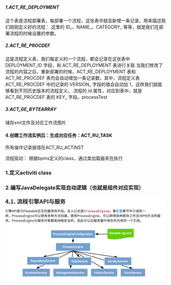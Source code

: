##### 1.ACT_RE_DEPLOYMENT
这个表是流程部署表，每部署一个流程，这张表中就会新增一条记录，用来描述我们刚刚定义好的流程：
这里的 ID_、NAME_、CATEGORY_ 等等，就是我们在部署流程的时候设置的参数。

##### 2.ACT_RE_PROCDEF
这是流程定义表，我们每定义的一个流程，都会记录在这张表中
DEPLOYMENT_ID 字段，和 ACT_RE_DEPLOYMENT 表进行关联
当我们修改了流程的内容之后，重新部署的时候，ACT_RE_DEPLOYMENT 表和 ACT_RE_PROCDEF 表均会自动增加一条记录数，其中，流程定义表 ACT_RE_PROCDEF 中的记录的 VERSION_ 字段的值会自动加 1，这样我们就能够看到不同历史版本的流程定义。
流程的 id 属性，对应到表中，就是 ACT_RE_PROCDEF 表的 KEY_ 字段。processTest

##### 3.ACT_GE_BYTEARRAY
储存xml文件及对应工作流图片
#### 4.创建工作流实例后：生成对应任务：ACT_RU_TASK
所有操作记录报错在ACT_RU_ACTINST

流程驱动：
    根据bpms定义的class，通过类加载器夹在执行
### 1.定义activiti class
<serviceTask id="sendSeniorRejectEmail" name="发送高级审批拒绝邮件"
    activiti:class="com.chinaums.web.controller.flowable2.delegate.SendSeniorRejectionMailDelegate">
</serviceTask>
### 2.编写JavaDelegate实现自动逻辑（也就是组件对应实现）

![img.png](img.png)




